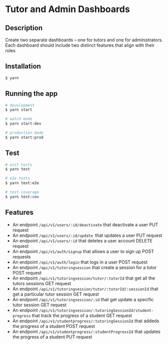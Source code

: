 # Tutor and Admin Dashboards

## Description

Create two separate dashboards – one for tutors and one for
administrators. Each dashboard should include two distinct features that align with
their roles

## Installation

```bash
$ yarn
```

## Running the app

```bash
# development
$ yarn start

# watch mode
$ yarn start:dev

# production mode
$ yarn start:prod
```

## Test

```bash
# unit tests
$ yarn test

# e2e tests
$ yarn test:e2e

# test coverage
$ yarn test:cov
```

## Features
* An endpoint `/api/v1/users/:id/deactivate` that deactivate a user PUT request
* An endpoint `/api/v1/users/:id/update `that updates a user PUT request
* An endpoint `/api/v1/users/:id` that deletes a user account DELETE request
* An endpoint `/api/v1/auth/signup` that allows a user to sign up POST requests
* An endpoint `/api/v1/auth/login` that logs in a user POST request
* An endpoint `/api/v1/tutoringsession` that create a session for a tutor POST request
* An endpoint `/api/v1/tutoringsession/tutor/:tutorId` that get all the tutors sessions GET request
* An endpoint `/api/v1/tutoringsession/tutor/:tutorId/:sessionId` that get a particular tutor session GET request
* An endpoint `/api/v1/tutoringsession/:id` that get update a specific tutor session GET request
* An endpoint `/api/v1/tutoringsession/:tutoringSessionId/student-progress` that track the progress of a student GET request
* An endpoint `/api/v1/studentprogress/:tutoringSessionId` that addeds the progress of a student POST request
* An endpoint `/api/v1/studentprogress/:studentProgressId` that updates the progress of a student PUT request


